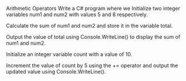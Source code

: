 Arithmetic Operators
Write a C# program where we Initialize two integer variables num1 and num2 with values 5 and 8 respectively.

Calculate the sum of num1 and num2 and store it in the variable total.

Output the value of total using Console.WriteLine() to display the sum of num1 and num2.

Initialize an integer variable count with a value of 10.

Increment the value of count by 5 using the += operator and output the updated value using Console.WriteLine().
